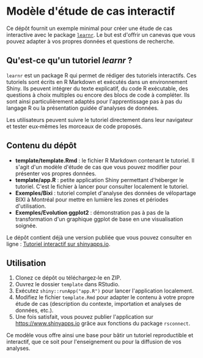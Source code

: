 # Modèle d'étude de cas interactif

Ce dépôt fournit un exemple minimal pour créer une étude de cas interactive avec le package [`learnr`](https://rstudio.github.io/learnr/). Le but est d'offrir un canevas que vous pouvez adapter à vos propres données et questions de recherche.

## Qu'est‑ce qu'un tutoriel *learnr* ?

`learnr` est un package R qui permet de rédiger des tutoriels interactifs. Ces tutoriels sont écrits en R Markdown et exécutés dans un environnement Shiny. Ils peuvent intégrer du texte explicatif, du code R exécutable, des questions à choix multiples ou encore des blocs de code à compléter. Ils sont ainsi particulièrement adaptés pour l'apprentissage pas à pas du langage R ou la présentation guidée d'analyses de données.

Les utilisateurs peuvent suivre le tutoriel directement dans leur navigateur et tester eux‑mêmes les morceaux de code proposés.

## Contenu du dépôt

- **template/template.Rmd** : le fichier R Markdown contenant le tutoriel. Il s'agit d'un modèle d'étude de cas que vous pouvez modifier pour présenter vos propres données.
- **template/app.R** : petite application Shiny permettant d'héberger le tutoriel. C'est le fichier à lancer pour consulter localement le tutoriel.
- **Exemples/Bixi** : tutoriel complet d'analyse des données de vélopartage BIXI à Montréal pour mettre en lumière les zones et périodes d'utilisation.
- **Exemples/Evolution ggplot2** : démonstration pas à pas de la transformation d'un graphique ggplot de base en une visualisation soignée.

Le dépôt contient déjà une version publiée que vous pouvez consulter en ligne : [Tutoriel interactif sur shinyapps.io](https://aurelien-nicosia-ulaval.shinyapps.io/template_etude_de_cas/).

## Utilisation

1. Clonez ce dépôt ou téléchargez‑le en ZIP.
2. Ouvrez le dossier `template` dans RStudio.
3. Exécutez `shiny::runApp("app.R")` pour lancer l'application localement.
4. Modifiez le fichier `template.Rmd` pour adapter le contenu à votre propre étude de cas (description du contexte, importation et analyses de données, etc.).
5. Une fois satisfait, vous pouvez publier l'application sur <https://www.shinyapps.io> grâce aux fonctions du package `rsconnect`.

Ce modèle vous offre ainsi une base pour bâtir un tutoriel reproductible et interactif, que ce soit pour l'enseignement ou pour la diffusion de vos analyses.
